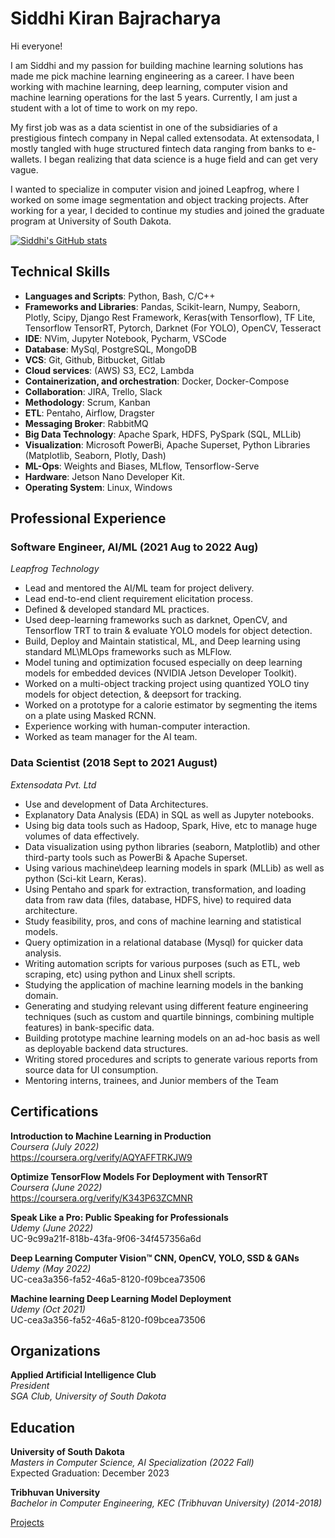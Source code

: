 # Siddhi Kiran Bajracharya

Hi everyone!

I am Siddhi and my passion for building machine learning solutions has made me pick machine learning engineering as a career. I have been working with machine learning, deep learning, computer vision and machine learning operations for the last 5 years. Currently, I am just a student with a lot of time to work on my repo.

My first job was as a data scientist in one of the subsidiaries of a prestigious fintech company in Nepal called extensodata. At extensodata, I mostly tangled with huge structured fintech data ranging from banks to e-wallets. I began realizing that data science is a huge field and can get very vague.

I wanted to specialize in computer vision and joined Leapfrog, where I worked on some image segmentation and object tracking projects. After working for a year, I decided to continue my studies and joined the graduate program at University of South Dakota.

[![Siddhi's GitHub stats](https://github-readme-stats.vercel.app/api?username=siddhi47)](https://github.com/anuraghazra/github-readme-stats)

## Technical Skills
- <strong>Languages and Scripts</strong>: Python, Bash, C/C++
- <strong>Frameworks and Libraries</strong>: Pandas, Scikit-learn, Numpy, Seaborn, Plotly, Scipy, Django Rest Framework, Keras(with Tensorflow), TF Lite, Tensorflow TensorRT, Pytorch, Darknet (For YOLO), OpenCV, Tesseract
- <strong>IDE</strong>: NVim, Jupyter Notebook, Pycharm, VSCode
- <strong>Database</strong>: MySql, PostgreSQL, MongoDB
- <strong>VCS</strong>: Git, Github, Bitbucket, Gitlab
- <strong>Cloud services</strong>: (AWS) S3, EC2, Lambda
- <strong>Containerization, and orchestration</strong>: Docker, Docker-Compose
- <strong>Collaboration</strong>: JIRA, Trello, Slack
- <strong>Methodology</strong>: Scrum, Kanban
- <strong>ETL</strong>: Pentaho, Airflow, Dragster
- <strong>Messaging Broker</strong>: RabbitMQ
- <strong>Big Data Technology</strong>: Apache Spark, HDFS, PySpark (SQL, MLLib)
- <strong>Visualization</strong>: Microsoft PowerBi, Apache Superset, Python Libraries (Matplotlib, Seaborn, Plotly, Dash)
- <strong>ML-Ops</strong>: Weights and Biases, MLflow, Tensorflow-Serve
- <strong>Hardware</strong>: Jetson Nano Developer Kit.
- <strong>Operating System</strong>: Linux, Windows

## Professional Experience

### Software Engineer, AI/ML (2021 Aug to 2022 Aug)

*Leapfrog Technology*
- Lead and mentored the AI/ML team for project delivery.
- Lead end-to-end client requirement elicitation process.
- Defined & developed standard ML practices.
- Used deep-learning frameworks such as darknet, OpenCV, and Tensorflow TRT to train & evaluate YOLO
models for object detection.
- Build, Deploy and Maintain statistical, ML, and Deep learning using standard ML\MLOps frameworks
such as MLFlow.
- Model tuning and optimization focused especially on deep learning models for embedded devices
(NVIDIA Jetson Developer Toolkit).
- Worked on a multi-object tracking project using quantized YOLO tiny models for object detection, &
deepsort for tracking.
- Worked on a prototype for a calorie estimator by segmenting the items on a plate using Masked RCNN.
- Experience working with human-computer interaction.
- Worked as team manager for the AI team.

### Data Scientist (2018 Sept to 2021 August)
*Extensodata Pvt. Ltd*
- Use and development of Data Architectures.
- Explanatory Data Analysis (EDA) in SQL as well as Jupyter notebooks.
- Using big data tools such as Hadoop, Spark, Hive, etc to manage huge volumes of data effectively.
- Data visualization using python libraries (seaborn, Matplotlib) and other third-party tools such as PowerBi
& Apache Superset.
- Using various machine\deep learning models in spark (MLLib) as well as python (Sci-kit Learn, Keras).
- Using Pentaho and spark for extraction, transformation, and loading data from raw data (files, database,
HDFS, hive) to required data architecture.
- Study feasibility, pros, and cons of machine learning and statistical models.
- Query optimization in a relational database (Mysql) for quicker data analysis.
- Writing automation scripts for various purposes (such as ETL, web scraping, etc) using python and Linux
shell scripts.
- Studying the application of machine learning models in the banking domain.
- Generating and studying relevant using different feature engineering techniques (such as custom and
quartile binnings, combining multiple features) in bank-specific data.
- Building prototype machine learning models on an ad-hoc basis as well as deployable backend data
structures.
- Writing stored procedures and scripts to generate various reports from source data for UI consumption.
- Mentoring interns, trainees, and Junior members of the Team


## Certifications
**Introduction to Machine Learning in Production**
<br>*Coursera (July 2022)*
<br>https://coursera.org/verify/AQYAFFTRKJW9

**Optimize TensorFlow Models For Deployment with TensorRT**
<br>*Coursera (June 2022)*
<br>https://coursera.org/verify/K343P63ZCMNR

**Speak Like a Pro: Public Speaking for Professionals**
<br>*Udemy (June 2022)*
<br>UC-9c99a21f-818b-43fa-9f06-34f457356a6d

**Deep Learning Computer Vision™ CNN, OpenCV, YOLO, SSD & GANs**
<br>*Udemy (May 2022)*
<br>UC-cea3a356-fa52-46a5-8120-f09bcea73506

**Machine learning Deep Learning Model Deployment**
<br>*Udemy (Oct 2021)*
<br>UC-cea3a356-fa52-46a5-8120-f09bcea73506



## Organizations
**Applied Artificial Intelligence Club**
<br> *President*
<br> *SGA Club, University of South Dakota*

## Education
**University of South Dakota**
<br>*Masters in Computer Science, AI Specialization (2022 Fall)*
<br> Expected Graduation: December 2023

**Tribhuvan University**
<br>*Bachelor in Computer Engineering, KEC (Tribhuvan University) (2014-2018)*

<a href = "./projects.md">Projects</a>

